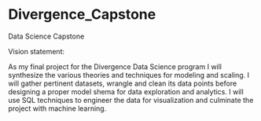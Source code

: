 # Divergence_Capstone
Data Science Capstone

Vision statement:

As my final project for the Divergence Data Science program I will synthesize the various theories and techniques for modeling and scaling. I will gather pertinent datasets, wrangle and clean its data points before designing a proper model shema for data exploration and analytics. I will use SQL techniques to engineer the data for visualization and culminate the project with machine learning.

